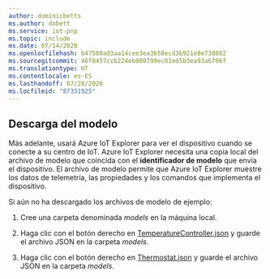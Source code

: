 ```yaml
---
author: dominicbetts
ms.author: dobett
ms.service: iot-pnp
ms.topic: include
ms.date: 07/14/2020
ms.openlocfilehash: b47580ad3aa14cee3ea3658ecd3b921e8e738882
ms.sourcegitcommit: 46f8457ccb224eb000799ec81ed5b3ea93a6f06f
ms.translationtype: HT
ms.contentlocale: es-ES
ms.lasthandoff: 07/28/2020
ms.locfileid: "87351925"
---
```

## <a name="download-the-model"></a>Descarga del modelo

Más adelante, usará Azure IoT Explorer para ver el dispositivo cuando se conecte a su centro de IoT. Azure IoT Explorer necesita una copia local del archivo de modelo que coincida con el **identificador de modelo** que envía el dispositivo. El archivo de modelo permite que Azure IoT Explorer muestre los datos de telemetría, las propiedades y los comandos que implementa el dispositivo.

Si aún no ha descargado los archivos de modelo de ejemplo:

1. Cree una carpeta denominada *models* en la máquina local.

1. Haga clic con el botón derecho en [TemperatureController.json](https://raw.githubusercontent.com/Azure/opendigitaltwins-dtdl/master/DTDL/v2/samples/TemperatureController.json) y guarde el archivo JSON en la carpeta *models*.

1. Haga clic con el botón derecho en [Thermostat.json](https://raw.githubusercontent.com/Azure/opendigitaltwins-dtdl/master/DTDL/v2/samples/Thermostat.json) y guarde el archivo JSON en la carpeta *models*.
